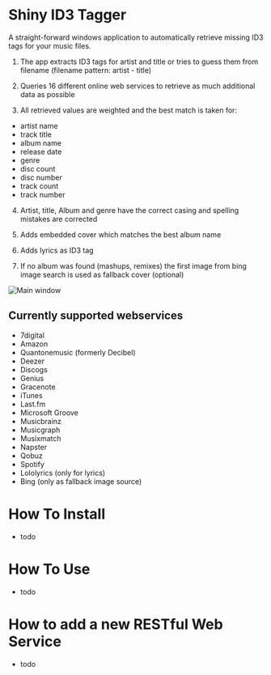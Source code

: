 # Shiny ID3 Tagger
A straight-forward windows application to automatically retrieve missing ID3 tags for your music files.


1. The app extracts ID3 tags for artist and title or tries to guess them from filename (filename pattern: artist - title)

2. Queries 16 different online web services to retrieve as much additional data as possible

3. All retrieved values are weighted and the best match is taken for:
  - artist name
  - track title
  - album name
  - release date
  - genre
  - disc count
  - disc number
  - track count
  - track number

4. Artist, title, Album and genre have the correct casing and spelling mistakes are corrected

5. Adds embedded cover which matches the best album name

6. Adds lyrics as ID3 tag

7. If no album was found (mashups, remixes) the first image from bing image search is used as fallback cover (optional)


![Main window](https://cloud.githubusercontent.com/assets/21058782/20035217/6e4d4f2e-a3db-11e6-9e9d-3344ee8ce90b.png)


## Currently supported webservices

- 7digital
- Amazon
- Quantonemusic (formerly Decibel)
- Deezer
- Discogs
- Genius
- Gracenote
- iTunes
- Last.fm
- Microsoft Groove
- Musicbrainz
- Musicgraph
- Musixmatch
- Napster
- Qobuz
- Spotify
- Lololyrics (only for lyrics)
- Bing (only as fallback image source)

# How To Install
- todo

# How To Use
- todo

# How to add a new RESTful Web Service
- todo
